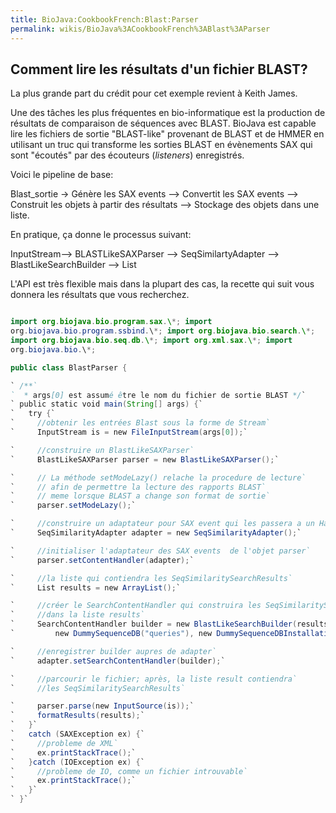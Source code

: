 ```yaml
---
title: BioJava:CookbookFrench:Blast:Parser
permalink: wikis/BioJava%3ACookbookFrench%3ABlast%3AParser
---
```


Comment lire les résultats d'un fichier BLAST?
----------------------------------------------

La plus grande part du crédit pour cet exemple revient à Keith James.

Une des tâches les plus fréquentes en bio-informatique est la production
de résultats de comparaison de séquences avec BLAST. BioJava est capable
lire les fichiers de sortie "BLAST-like" provenant de BLAST et de HMMER
en utilisant un truc qui transforme les sorties BLAST en évènements SAX
qui sont "écoutés" par des écouteurs (*listeners*) enregistrés.

Voici le pipeline de base:

Blast\_sortie -\> Génère les SAX events --\> Convertit les SAX
events --\> Construit les objets à partir des résultats --\> Stockage
des objets dans une liste.

En pratique, ça donne le processus suivant:

InputStream--\> BLASTLikeSAXParser --\> SeqSimilartyAdapter --\>
BlastLikeSearchBuilder --\> List

L'API est très flexible mais dans la plupart des cas, la recette qui
suit vous donnera les résultats que vous recherchez.

```java import java.io.\*; import java.util.\*;

import org.biojava.bio.program.sax.\*; import
org.biojava.bio.program.ssbind.\*; import org.biojava.bio.search.\*;
import org.biojava.bio.seq.db.\*; import org.xml.sax.\*; import
org.biojava.bio.\*;

public class BlastParser {

` /**`  
`  * args[0] est assumé être le nom du fichier de sortie BLAST */`  
` public static void main(String[] args) {`  
`   try {`  
`     //obtenir les entrées Blast sous la forme de Stream`  
`     InputStream is = new FileInputStream(args[0]);`

`     //construire un BlastLikeSAXParser`  
`     BlastLikeSAXParser parser = new BlastLikeSAXParser();`

`     // La méthode setModeLazy() relache la procedure de lecture`  
`     // afin de permettre la lecture des rapports BLAST`  
`     // meme lorsque BLAST a change son format de sortie`  
`     parser.setModeLazy();`

`     //construire un adaptateur pour SAX event qui les passera a un Handler.`  
`     SeqSimilarityAdapter adapter = new SeqSimilarityAdapter();`

`     //initialiser l'adaptateur des SAX events  de l'objet parser`  
`     parser.setContentHandler(adapter);`

`     //la liste qui contiendra les SeqSimilaritySearchResults`  
`     List results = new ArrayList();`

`     //créer le SearchContentHandler qui construira les SeqSimilaritySearchResults`  
`     //dans la liste results`  
`     SearchContentHandler builder = new BlastLikeSearchBuilder(results,`  
`         new DummySequenceDB("queries"), new DummySequenceDBInstallation());`

`     //enregistrer builder aupres de adapter`  
`     adapter.setSearchContentHandler(builder);`

`     //parcourir le fichier; après, la liste result contiendra`  
`     //les SeqSimilaritySearchResults`

`     parser.parse(new InputSource(is));`  
`     formatResults(results);`  
`   }`  
`   catch (SAXException ex) {`  
`     //probleme de XML`  
`     ex.printStackTrace();`  
`   }catch (IOException ex) {`  
`     //probleme de IO, comme un fichier introuvable`  
`     ex.printStackTrace();`  
`   }`  
` }`

```
